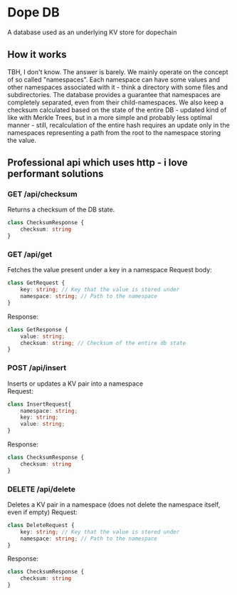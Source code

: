 # Dope DB
A database used as an underlying KV store for dopechain

## How it works
TBH, I don't know. The answer is barely. We mainly operate on the concept of so called "namespaces". Each namespace can have some values and other namespaces associated with it - think a directory with some files and subdirectories. The database provides a guarantee that namespaces are completely separated, even from their child-namespaces. We also keep a checksum calculated based on the state of the entire DB - updated kind of like with Merkle Trees, but in a more simple and probably less optimal manner - still, recalculation of the entire hash requires an update only in the namespaces representing a path from the root to the namespace storing the value.

## Professional api which uses http - i love performant solutions
### GET /api/checksum
Returns a checksum of the DB state.
```ts
class ChecksumResponse {
    checksum: string
}
```

### GET /api/get
Fetches the value present under a key in a namespace
Request body:
```ts
class GetRequest {
    key: string; // Key that the value is stored under
    namespace: string; // Path to the namespace
}
```
Response:
```ts
class GetResponse {
    value: string;
    checksum: string; // Checksum of the entire db state
}
```

### POST /api/insert
Inserts or updates a KV pair into a namespace   
Request:
```ts
class InsertRequest{
    namespace: string;
    key: string;
    value: string;
}
```
Response:
```ts
class ChecksumResponse {
    checksum: string
}
```

### DELETE /api/delete
Deletes a KV pair in a namespace (does not delete the namespace itself, even if empty)
Request:
```ts
class DeleteRequest {
    key: string; // Key that the value is stored under
    namespace: string; // Path to the namespace
}
```
Response: 
```ts
class ChecksumResponse {
    checksum: string
}
```
